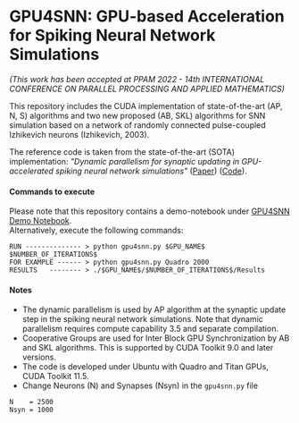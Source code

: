 # GPU4SNN: GPU-based Acceleration for Spiking Neural Network Simulations
_(This work has been accepted at PPAM 2022 - 14th INTERNATIONAL CONFERENCE ON PARALLEL PROCESSING AND APPLIED MATHEMATICS)_

This repository includes the CUDA implementation of state-of-the-art (AP, N, S) algorithms and two new proposed (AB, SKL) algorithms for SNN simulation based on a network of randomly connected pulse-coupled Izhikevich neurons (Izhikevich, 2003). 

The reference code is taken from the state-of-the-art (SOTA) implementation:
_"Dynamic parallelism for synaptic updating in GPU-accelerated spiking neural network simulations"_  ([Paper](https://www.sciencedirect.com/science/article/pii/S0925231218304168)) ([Code](https://bitbucket.org/bkasap/dynamicparallelismsnn/src/master/)).

#### Commands to execute ###

Please note that this repository contains a demo-notebook under [GPU4SNN Demo Notebook](https://github.com/Crypto-TII/GPU4SNN/blob/main/GPU4SNN%20-%20Demo%20Notebook.ipynb).  
Alternatively, execute the following commands:  

```
RUN -------------- > python gpu4snn.py $GPU_NAME$ $NUMBER_OF_ITERATIONS$
FOR EXAMPLE ------ > python gpu4snn.py Quadro 2000
RESULTS   -------- > ./$GPU_NAME$/$NUMBER_OF_ITERATIONS$/Results
```

#### Notes ####

* The dynamic parallelism is used by AP algorithm at the synaptic update step in the spiking neural network simulations. Note that dynamic parallelism requires compute capability 3.5 and separate compilation.
* Cooperative Groups are used for Inter Block GPU Synchronization by AB and SKL algorithms. This is supported by CUDA Toolkit 9.0 and later versions.
* The code is developed under Ubuntu with Quadro and Titan GPUs, CUDA Toolkit 11.5.
* Change Neurons (N) and Synapses (Nsyn) in the `gpu4snn.py` file 
```
N    = 2500
Nsyn = 1000
```


